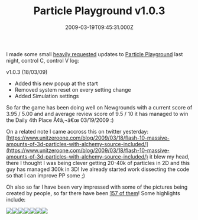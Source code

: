 ﻿---
coverImage: /images/fallback-post-header.png
date: '2009-03-19T09:45:31.000Z'
tags: []
title: Particle Playground v1.0.3
oldUrl: /actionscript/particle-playground-v103
---

I made some small [heavily requested](https://www.newgrounds.com/portal/reviews/487541) updates to [Particle Playground](https://www.mikecann.blog/?p=384) last night, control C, control V log:

<!-- more -->

v1.0.3 (18/03/09)

- Added this new popup at the start
- Removed system reset on every setting change
- Added Simulation settings

So far the game has been doing well on Newgrounds with a current score of <span id="submission_score">3.95</span> <span class="gray">/</span> 5.00 and and average review score of 9.5 / 10 it has managed to win the <span class="white"> Daily 4th Place</span> Ã¢â‚¬â€œ 03<span class="gray">/</span>19<span class="gray">/</span>2009 :)

On a related note I came accross this on twitter yesterday: [https://www.unitzeroone.com/blog/2009/03/18/flash-10-massive-amounts-of-3d-particles-with-alchemy-source-included/](https://www.unitzeroone.com/blog/2009/03/18/flash-10-massive-amounts-of-3d-particles-with-alchemy-source-included/) it blew my head, there I thought I was being clever getting 20-40k of particles in 2D and this guy has managed 300k in 3D! Ive already started work dissecting the code so that I can improve PP some ;)

Oh also so far I have been very impressed with some of the pictures being created by people, so far there have been [157 of them](https://picasaweb.google.com/mike.cann/ParticlePlayground#)! Some highlights include:

[![](https://lh5.ggpht.com/_vZ6zE_QJfu0/ScDPEdMHA4I/AAAAAAAAIzM/9RPA4Rf2TFU/s144/Lagnalok%20by%20fire.jpg)](https://picasaweb.google.com/lh/photo/TcdbhnKGNa-WNidhAXRHmA?feat=embedwebsite)[![](https://lh3.ggpht.com/_vZ6zE_QJfu0/ScD6pb_JWzI/AAAAAAAAI7M/PDVTcRkcrYM/s144/Connected%20by%20Kas.jpg)](https://picasaweb.google.com/lh/photo/-CVqe1bBmGUf-VrLiH9vmQ?feat=embedwebsite)[![](https://lh5.ggpht.com/_vZ6zE_QJfu0/ScE9mxAYebI/AAAAAAAAJIE/cquqUoEqG1w/s144/Eclipse%20by%20Bainemo.png)](https://picasaweb.google.com/lh/photo/8HSkIJ7AtJrt-LwA-KUtvQ?feat=embedwebsite)[![](https://lh6.ggpht.com/_vZ6zE_QJfu0/ScGpATvfBnI/AAAAAAAAJT4/o3Y5n58n_Yw/s144/Spunrainbow%20by%20AnimeTheia.png)](https://picasaweb.google.com/lh/photo/-X47M9FJxy2oo0DvK5iqVg?feat=embedwebsite)[![](https://lh3.ggpht.com/_vZ6zE_QJfu0/ScFqX8JKVTI/AAAAAAAAJNU/-8njuwJy2RY/s144/Atomic%20bomb%20by%20Another%20Stranger%20Me.jpg)](https://picasaweb.google.com/lh/photo/bwGKuqa4bEC5YIFEns6TVA?feat=embedwebsite)[![](https://lh3.ggpht.com/_vZ6zE_QJfu0/ScHryxXSXjI/AAAAAAAAJZo/aH0v76R4JHA/s288/enjoy%20the%20universe%20by%20deathonwings.jpg)](https://picasaweb.google.com/lh/photo/e8WejeTcpmSuWyymGrlgZg?feat=embedwebsite)[![](https://lh3.ggpht.com/_vZ6zE_QJfu0/ScHd5ZVAFuI/AAAAAAAAJYo/8mYbLzD-ipU/s144/lolz%20by%20Someone.jpg)](https://picasaweb.google.com/lh/photo/REcqRNQ4nhMPm1R5TV5d1g?feat=embedwebsite)
